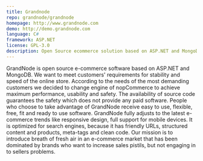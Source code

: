 ```yaml
---
title: Grandnode
repo: grandnode/grandnode
homepage: http://www.grandnode.com
demo: http://demo.grandnode.com
language: C#
framework: ASP.NET
license: GPL-3.0
description: Open Source ecommerce solution based on ASP.NET and MongoDB.
---
```


GrandNode is open source e-commerce software based on ASP.NET and MongoDB. We want to meet customers' requirements for stability and speed of the online store. According to the needs of the most demanding customers we decided to change engine of nopCommerce to achieve maximum performance, usability and safety. The availability of source code guarantees the safety which does not provide any paid software. People who choose to take advantage of GrandNode receive easy to use, flexible, free, fit and ready to use software. GrandNode fully adjusts to the latest e-commerce trends like responsive design, full support for mobile devices. It is optimized for search engines, because it has friendly URLs, structured content and products, meta-tags and clean code.
Our mission is to introduce breath of fresh air in an e-commerce market that has been dominated by brands who want to increase sales pistils, but not engaging in to sellers problems.
